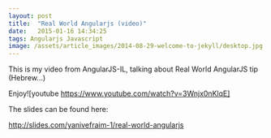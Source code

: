 ```yaml
---
layout: post
title:  "Real World Angularjs (video)"
date:   2015-01-16 14:34:25
tags: Angularjs Javascript
image: /assets/article_images/2014-08-29-welcome-to-jekyll/desktop.jpg
---
```


This is my video from AngularJS-IL, talking about Real World AngularJS tip (Hebrew...)

Enjoy![youtube https://www.youtube.com/watch?v=3Wnjx0nKlqE]

The slides can be found here:

http://slides.com/yanivefraim-1/real-world-angularjs

[jekyll]:      http://jekyllrb.com
[jekyll-gh]:   https://github.com/jekyll/jekyll
[jekyll-help]: https://github.com/jekyll/jekyll-help
